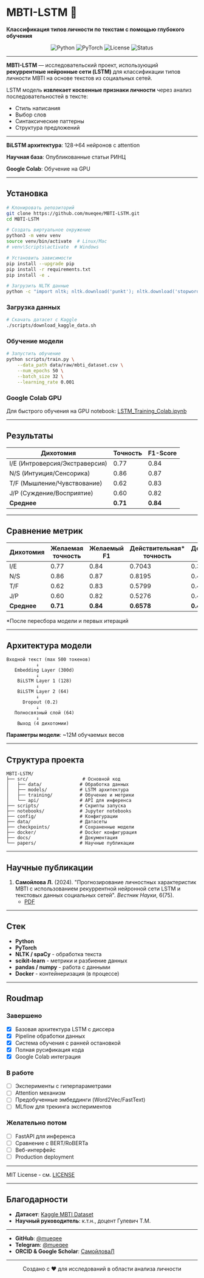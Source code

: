 # MBTI-LSTM 🧠

**Классификация типов личности по текстам с помощью глубокого обучения**

<p align="center">
  <img src="https://img.shields.io/badge/python-3.10+-blue.svg" alt="Python">
  <img src="https://img.shields.io/badge/PyTorch-2.0+-red.svg" alt="PyTorch">
  <img src="https://img.shields.io/badge/license-MIT-green.svg" alt="License">
  <img src="https://img.shields.io/badge/status-active-success.svg" alt="Status">
</p>

---


**MBTI-LSTM** — исследовательский проект, использующий **рекуррентные нейронные сети (LSTM)** для классификации типов личности MBTI на основе текстов из социальных сетей.

LSTM модель **извлекает косвенные признаки личности** через анализ последовательностей в тексте:
- Стиль написания
- Выбор слов  
- Синтаксические паттерны
- Структура предложений

---

  **BiLSTM архитектура**: 128→64 нейронов с attention
  
  **Научная база**: Опубликованные статьи РИНЦ
  
  **Google Colab**: Обучение на GPU

---

## Установка


```bash
# Клонировать репозиторий
git clone https://github.com/mueqee/MBTI-LSTM.git
cd MBTI-LSTM

# Создать виртуальное окружение
python3 -m venv venv
source venv/bin/activate  # Linux/Mac
# venv\Scripts\activate  # Windows

# Установить зависимости
pip install --upgrade pip
pip install -r requirements.txt
pip install -e .

# Загрузить NLTK данные
python -c "import nltk; nltk.download('punkt'); nltk.download('stopwords'); nltk.download('wordnet'); nltk.download('omw-1.4')"
```

### Загрузка данных

```bash
# Скачать датасет с Kaggle
./scripts/download_kaggle_data.sh
```

### Обучение модели

```bash
# Запустить обучение
python scripts/train.py \
    --data_path data/raw/mbti_dataset.csv \
    --num_epochs 50 \
    --batch_size 32 \
    --learning_rate 0.001
```

### Google Colab GPU

Для быстрого обучения на GPU notebook:
[LSTM_Training_Colab.ipynb](notebooks/LSTM_Training_Colab.ipynb)

---

## Результаты

| Дихотомия | Точность | F1-Score |
|-----------|----------|----------|
| I/E (Интроверсия/Экстраверсия) | 0.77 | 0.84 |
| N/S (Интуиция/Сенсорика) | 0.86 | 0.87 |
| T/F (Мышление/Чувствование) | 0.62 | 0.83 |
| J/P (Суждение/Восприятие) | 0.60 | 0.82 |
| **Среднее** | **0.71** | **0.84** |

---

## Сравнение метрик

| Дихотомия | Желаемая точность | Желаемый F1 | Действительная* точность | Действительный* F1 |
|-----------|-------------------|-------------|-------------------------|-------------------|
| I/E       | 0.77              | 0.84        | 0.7043                  | 0.3507            |
| N/S       | 0.86              | 0.87        | 0.8195                  | 0.4196            |
| T/F       | 0.62              | 0.83        | 0.5799                  | 0.4196            |
| J/P       | 0.60              | 0.82        | 0.5276                  | 0.4196            |
| **Среднее** | **0.71**        | **0.84**    | **0.6578**              | **0.4196**        |

*После пересбора модели и первых итераций

---

## Архитектура модели


```
Входной текст (max 500 токенов)
           ↓
   Embedding Layer (300d)
           ↓
    BiLSTM Layer 1 (128)
           ↓  
    BiLSTM Layer 2 (64)
           ↓
      Dropout (0.2)
           ↓
   Полносвязный слой (64)
           ↓
    Выход (4 дихотомии)
```

**Параметры модели**: ~12M обучаемых весов

---

## Структура проекта


```
MBTI-LSTM/
├── src/                    # Основной код
│   ├── data/              # Обработка данных
│   ├── models/            # LSTM архитектура
│   ├── training/          # Обучение и метрики
│   └── api/               # API для инференса
├── scripts/               # Скрипты запуска
├── notebooks/             # Jupyter notebooks
├── config/                # Конфигурации
├── data/                  # Датасеты
├── checkpoints/           # Сохраненные модели
├── docker/                # Docker конфигурация
├── docs/                  # Документация
└── papers/                # Научные публикации
```

---

## Научные публикации

1. **Самойлова Л.** (2024). "Прогнозирование личностных характеристик MBTI с использованием рекуррентной нейронной сети LSTM и текстовых данных социальных сетей". *Вестник Науки*, 6(75).
   - [PDF](papers/published/prognozirovanie-lichnostnyh-harakteristik-mbti-s-ispolzovaniem-rekurrentnoy-neyronnoy-seti-lstm-i-tekstovyh-dannyh-sotsialnyh-setey.pdf)

---

## Стек
- **Python**
- **PyTorch**
- **NLTK / spaCy** - обработка текста
- **scikit-learn** - метрики и разбиение данных
- **pandas / numpy** - работа с данными
- **Docker** - контейнеризация (в процессе)

---

## Roudmap

### Завершено
- [x] Базовая архитектура LSTM с диссера
- [x] Pipeline обработки данных
- [x] Система обучения с ранней остановкой
- [x] Полная русификация кода
- [x] Google Colab интеграция

### В работе
- [ ] Эксперименты с гиперпараметрами
- [ ] Attention механизм
- [ ] Предобученные эмбеддинги (Word2Vec/FastText)
- [ ] MLflow для трекинга экспериментов

### Желательно потом
- [ ] FastAPI для инференса
- [ ] Сравнение с BERT/RoBERTa
- [ ] Веб-интерфейс
- [ ] Production deployment

---

MIT License - см. [LICENSE](LICENSE)

---

## Благодарности

- **Датасет**: [Kaggle MBTI Dataset](https://www.kaggle.com/datasets/datasnaek/mbti-type)
- **Научный руководитель**: к.т.н., доцент Гулевич Т.М.

---

- **GitHub**: [@mueqee](https://github.com/mueqee/MBTI-LSTM)
- **Telegram**: [@mueqee](https://t.me/mueqee)
- **ORCID & Google Scholar**: [СамойловаЛ](https://researchid.co/s.liiilia) 
---

<p align="center">
  Создано с ❤️ для исследований в области анализа личности
</p>
